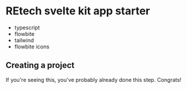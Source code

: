 
# REtech svelte kit app starter

- typescript
- flowbite
- tailwind
- flowbite icons

## Creating a project

If you're seeing this, you've probably already done this step. Congrats!
